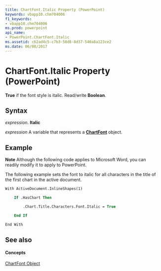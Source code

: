```yaml
---
title: ChartFont.Italic Property (PowerPoint)
keywords: vbapp10.chm704006
f1_keywords:
- vbapp10.chm704006
ms.prod: powerpoint
api_name:
- PowerPoint.ChartFont.Italic
ms.assetid: c62ad4c5-c7b3-58d8-8d37-540a8a123ce2
ms.date: 06/08/2017
---
```



# ChartFont.Italic Property (PowerPoint)

 **True** if the font style is italic. Read/write **Boolean**.


## Syntax

 _expression_. **Italic**

 _expression_ A variable that represents a **[ChartFont](PowerPoint.ChartFont.md)** object.


## Example




 **Note**  Although the following code applies to Microsoft Word, you can readily modify it to apply to PowerPoint.

The following example sets the font to italic for all characters in the title of the first chart in the active document.




```vb
With ActiveDocument.InlineShapes(1)

    If .HasChart Then

        .Chart.Title.Characters.Font.Italic = True

    End If

End With
```


## See also


#### Concepts


[ChartFont Object](PowerPoint.ChartFont.md)

